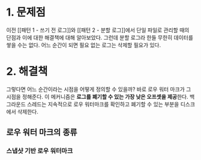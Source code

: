 # 1. 문제점
이전 [[패턴 1 - 쓰기 전 로그]]와 [[패턴 2 - 분할 로그]]에서 단일 파일로 관리할 때의 단점과 이에 대한 해결책에 대해 알아보았다. 
그런데 분할 로그라 한들 무한히 데이터를 쌓을 수는 없다.
어느 순간이 되면 필요 없는 로그는 삭제할 필요가 있다.

# 2. 해결책
그렇다면 어느 순간이라는 시점을 어떻게 정의할 수 있을까?
바로 로우 워터 마크가 그 시점을 정해준다.
이 메커니즘은 **로그를 폐기할 수 있는 가장 낮은 오프셋을 제공**한다.
백그라운드 스레드는 지속적으로 로우 워터마크를 확인하고 폐기할 수 있는 부분을 디스크에서 삭제한다.

## 로우 워터 마크의 종류
### 스냅샷 기반 로우 워터마크


